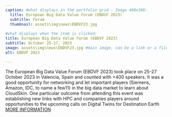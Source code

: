 ```yaml
---
caption: #what displays in the portfolio grid - Image 400x300:
  title: European Big Data Value Forum (EBDVF 2023)
  subtitle: Forum
  thumbnail: assets\img\news\EBDVF23.jpg
  
#what displays when the item is clicked:
title: European Big Data Value Forum (EBDVF 2023)
subtitle: October 25-27, 2023
image: assets\img\news\EBDVF23.jpg #main image, can be a link or a file in assets/img/portfolio
alt: EBDVF 2023

---
```

The European Big Data Value Forum (EBDVF 2023) took place on 25-27 October 2023 in Valencia, Spain and counted with +400 speakers. It was a good opportunity for networking and let important players (Siemens, Amazon, IDC, to name a few11) in the big data market to learn about CloudSkin. One particular outcome from attending this event was establishing new links with HPC and companies players around opportunities to the upcoming calls on Digital Twins for Destination Earth <br/>
<a href="https://european-big-data-value-forum.eu/2023-edition/sponsors-and-partners/" target="_blank">MORE INFORMATION</a>